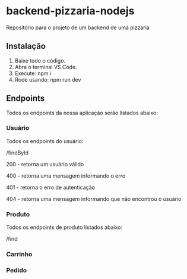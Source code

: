 # backend-pizzaria-nodejs

Repositório para o projeto de um backend de uma pizzaria


## Instalação

1. Baixe todo o código.
2. Abra o terminal VS Code.
3. Execute: npm i
4. Rode usando: npm run dev

## Endpoints

Todos os endpoints da nossa aplicação serão listados abaixo:


### Usuário

Todos os endpoints do usuário:

/findById

200 - retorna um usuário válido

400 - retorna uma mensagem informando o erro

401 - retorna o erro de autenticação 

404 - retorna uma mensagem informando que não encontrou o usuário


### Produto

Todos os endpoints de produto listados abaixo:

/find


### Carrinho


### Pedido
